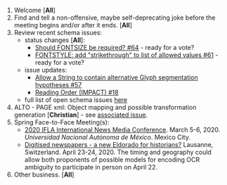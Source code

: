 1. Welcome [**All**]
2. Find and tell a non-offensive, maybe self-deprecating joke before the meeting begins and/or after it ends. [**All**]
3. Review recent schema issues:
   * status changes [**All**]:
      * [Should FONTSIZE be required? #64](https://github.com/altoxml/schema/issues/64) - ready for a vote?
      * [FONTSTYLE: add "strikethrough" to list of allowed values #61](https://github.com/altoxml/schema/issues/61) - ready for a vote?
   * issue updates: 
      * [Allow a String to contain alternative Glyph segmentation hypotheses
#57](https://github.com/altoxml/schema/issues/57)
      * [Reading Order (IMPACT) #18](https://github.com/altoxml/schema/issues/18) 
   * full list of open schema issues [here](https://github.com/altoxml/schema/issues)
4. ALTO - PAGE xml: Object mapping and possible transformation generation [**Christian**] - see [associated issue](https://github.com/altoxml/schema/issues/48).
5. Spring Face-to-Face Meeting(s):
   * [2020 IFLA International News Media Conference](http://iibi.unam.mx/IFLAmedia/). March 5-6, 2020. _Universidad Nacional Autónoma de México_. Mexico City.
   * [Digitised newspapers - a new Eldorado for historians?](https://impresso-project.ch/news/2019/06/12/WS5-CfP.html) Lausanne, Switzerland. April 23-24, 2020. The timing and geography could allow both proponents of possible models for encoding OCR ambiguity to participate in person on April 22.
6. Other business. [**All**]
